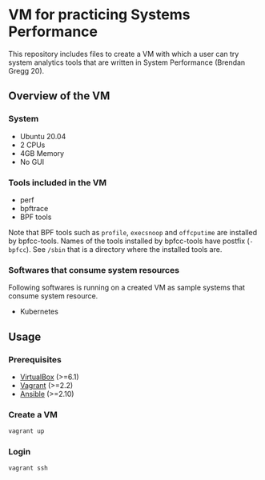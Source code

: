 # VM for practicing Systems Performance

This repository includes files to create a VM with which a user can try system analytics tools that are written in System Performance (Brendan Gregg 20).

## Overview of the VM

### System

* Ubuntu 20.04
* 2 CPUs
* 4GB Memory
* No GUI

### Tools included in the VM

* perf
* bpftrace
* BPF tools

Note that BPF tools such as `profile`, `execsnoop` and `offcputime` are installed by bpfcc-tools.
Names of the tools installed by bpfcc-tools have postfix (`-bpfcc`).
See `/sbin` that is a directory where the installed tools are. 

### Softwares that consume system resources

Following softwares is running on a created VM as sample systems that consume system resource.

* Kubernetes

## Usage

### Prerequisites

* [VirtualBox](https://www.virtualbox.org/wiki/Downloads) (>=6.1)
* [Vagrant](https://www.vagrantup.com/downloads) (>=2.2)
* [Ansible](https://docs.ansible.com/ansible/latest/installation_guide/intro_installation.html) (>=2.10)

### Create a VM

```bash
vagrant up
```

### Login

```bash
vagrant ssh
```
